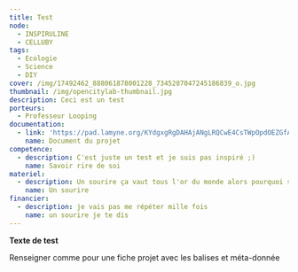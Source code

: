 ```yaml
---
title: Test
node:
  - INSPIRULINE
  - CELLUBY
tags:
  - Ecologie
  - Science
  - DIY
cover: /img/17492462_888061878001228_7345287047245186839_o.jpg
thumbnail: /img/opencitylab-thumbnail.jpg
description: Ceci est un test
porteurs:
  - Professeur Looping
documentation:
  - link: 'https://pad.lamyne.org/KYdgxgRgDAHAjANgLRQCwE4CsTWpOpdOEZGfAZhCnL3LnSA=#'
    name: Document du projet
competence:
  - description: C'est juste un test et je suis pas inspiré ;)
    name: Savoir rire de soi
materiel:
  - description: Un sourire ça vaut tous l'or du monde alors pourquoi s'en priver
    name: Un sourire
financier:
  - description: je vais pas me répéter mille fois
    name: un sourire je te dis
---
```

**Texte de test**

Renseigner comme pour une fiche projet avec les balises et méta-donnée
